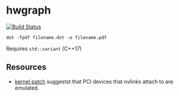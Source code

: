 # hwgraph

[![Build Status](https://travis-ci.com/cwpearson/hwgraph.svg?branch=master)](https://travis-ci.com/cwpearson/hwgraph)

`dot -Tpdf filename.dot -o filename.pdf`

Requires `std::variant` (C++17)

## Resources

* [kernel patch](https://lists.ozlabs.org/pipermail/linuxppc-dev/2016-April/141361.html) suggestst that PCI devices that nvlinks attach to are emulated.
